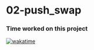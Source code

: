 # 02-push_swap

### Time worked on this project
[![wakatime](https://wakatime.com/badge/user/2b8474a5-a2f0-4cf0-9da2-eb7acac86d01/project/018c86dc-7e5d-4162-8387-3065d82b0115.svg)](https://wakatime.com/badge/user/2b8474a5-a2f0-4cf0-9da2-eb7acac86d01/project/018c86dc-7e5d-4162-8387-3065d82b0115)

